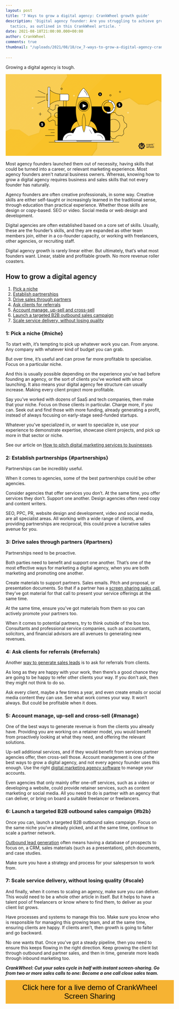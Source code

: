 ```yaml
---
layout: post
title: '7 Ways to grow a digital agency: CrankWheel growth guide'
description: 'Digital agency founder: Are you struggling to achieve growth? Try seven
  tactics, as outlined in this CrankWheel article. '
date: 2021-08-18T21:00:00.000+00:00
author: CrankWheel
comments: true
thumbnail: "/uploads/2021/08/18/cw_7-ways-to-grow-a-digital-agency-crankwheel-growth-guide.png"

---
```

Growing a digital agency is tough.

![how to grow a digital agency](/uploads/2021/08/18/cw_7-ways-to-grow-a-digital-agency-crankwheel-growth-guide.png)

Most agency founders launched them out of necessity, having skills that could be turned into a career, or relevant marketing experience. Most agency founders aren't natural business owners. Whereas, knowing how to grow a digital agency requires business and sales skills that not every founder has naturally.

Agency founders are often creative professionals, in some way. Creative skills are either self-taught or increasingly learned in the traditional sense, through education than practical experience. Whether those skills are design or copy-based. SEO or video. Social media or web design and development.

Digital agencies are often established based on a core set of skills. Usually, these are the founder’s skills, and they are expanded as other team members join, either in a co-founder capacity, or working with freelancers, other agencies, or recruiting staff.

Digital agency growth is rarely linear either. But ultimately, that’s what most founders want. Linear, stable and profitable growth. No more revenue roller coasters.

## How to grow a digital agency

1. [Pick a niche](#niche)
2. [Establish partnerships](#partnerships)
3. [Drive sales through partners](#partners)
4. [Ask clients for referrals](#referrals)
5. [Account manage, up-sell and cross-sell](#manage)
6. [Launch a targeted B2B outbound sales campaign](#b2b)
7. [Scale service delivery, without losing quality](#scale)

### 1: Pick a niche {#niche}

To start with, it’s tempting to pick up whatever work you can. From anyone. Any company with whatever kind of budget you can grab.

But over time, it’s useful and can prove far more profitable to specialise. Focus on a particular niche.

And this is usually possible depending on the experience you've had before founding an agency, or the sort of clients you’ve worked with since launching. It also means your digital agency fee structure can usually increase. Making every client project more profitable.

Say you’ve worked with dozens of SaaS and tech companies, then make that your niche. Focus on those clients in particular. Charge more, if you can. Seek out and find those with more funding, already generating a profit, instead of always focusing on early-stage seed-funded startups.

Whatever you've specialized in, or want to specialize in, use your experience to demonstrate expertise, showcase client projects, and pick up more in that sector or niche.

See our article on [How to pitch digital marketing services to businesses](https://crankwheel.com/how-to-pitch-digital-marketing-services-to-businesses/).

### 2: Establish partnerships {#partnerships}

Partnerships can be incredibly useful.

When it comes to agencies, some of the best partnerships could be other agencies.

Consider agencies that offer services you don’t. At the same time, you offer services they don’t. Support one another. Design agencies often need copy and content writers.

SEO, PPC, PR, website design and development, video and social media, are all specialist areas. All working with a wide range of clients, and providing partnerships are reciprocal, this could prove a lucrative sales avenue for you.

### 3: Drive sales through partners {#partners}

Partnerships need to be proactive.

Both parties need to benefit and support one another. That’s one of the most effective ways for marketing a digital agency, when you are both marketing and promoting one another.

Create materials to support partners. Sales emails. Pitch and proposal, or presentation documents. So that if a partner has a [screen sharing sales call](https://crankwheel.com/screen-sharing/), they've got material for that call to present your service offerings at the same time.

At the same time, ensure you've got materials from them so you can actively promote your partners too.

When it comes to potential partners, try to think outside of the box too. Consultants and professional service companies, such as accountants, solicitors, and financial advisors are all avenues to generating new revenues.

### 4: Ask clients for referrals {#referrals}

Another [way to generate sales leads](https://crankwheel.com/7-lead-generation-tactics-to-help-you-crush-your-sales-goals/) is to ask for referrals from clients.

As long as they are happy with your work, then there’s a good chance they are going to be happy to refer other clients your way. If you don't ask, then they might not think to do so.

Ask every client, maybe a few times a year, and even create emails or social media content they can use. See what work comes your way. It won’t always. But could be profitable when it does.

### 5: Account manage, up-sell and cross-sell {#manage}

One of the best ways to generate revenue is from the clients you already have. Providing you are working on a retainer model, you would benefit from proactively looking at what they need, and offering the relevant solutions.

Up-sell additional services, and if they would benefit from services partner agencies offer, then cross-sell those. Account management is one of the best ways to grow a digital agency, and not every agency founder uses this enough. Use the right [digital marketing agency software](https://crankwheel.com/what-digital-agency-software-do-you-need/) to manage your accounts.

Even agencies that only mainly offer one-off services, such as a video or developing a website, could provide retainer services, such as content marketing or social media. All you need to do is partner with an agency that can deliver, or bring on board a suitable freelancer or freelancers.

### 6: Launch a targeted B2B outbound sales campaign {#b2b}

Once you can, launch a targeted B2B outbound sales campaign. Focus on the same niche you've already picked, and at the same time, continue to scale a partner network.

[Outbound lead generation](https://crankwheel.com/everything-you-need-to-know-about-outbound-lead-generation/) often means having a database of prospects to focus on, a CRM, sales materials (such as a presentation), pitch documents, and case studies.

Make sure you have a strategy and process for your salesperson to work from.

### 7: Scale service delivery, without losing quality {#scale}

And finally, when it comes to scaling an agency, make sure you can deliver. This would need to be a whole other article in itself. But it helps to have a talent pool of freelancers or know where to find them, to deliver as your client list grows.

Have processes and systems to manage this too. Make sure you know who is responsible for managing this growing team, and at the same time, ensuring clients are happy. If clients aren’t, then growth is going to falter and go backward.

No one wants that. Once you've got a steady pipeline, then you need to ensure this keeps flowing in the right direction. Keep growing the client list through outbound and partner sales, and then in time, generate more leads through inbound marketing too.

**_CrankWheel: Cut your sales cycle in half with instant screen-sharing. Go from two or more sales calls to one: Become a one call close sales team._**

<style>  
.btn-signup {  
padding-top: 11px !important;  
border-radius: 0px !important;  
background-color: #f6b333;  
text-align: center;  
padding: 10px 20px !important;  
border: 0px !important;  
width: 100%;  
margin-bottom: 20px;  
}  
.btn-signup a {  
color: black !important;  
font-family: 'Titillium Web', sans-serif;  
font-size: 24px !important;  
font-weight: normal !important;  
}  
</style>

<div class="btn-signup"><a style="cursor: pointer;" class="crankwheel-com-showu-launch-button">Click here for a live demo of CrankWheel Screen Sharing</a></div>